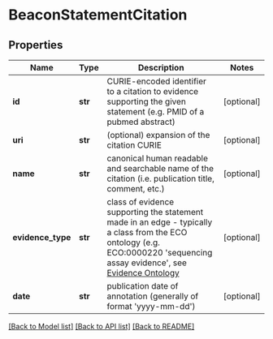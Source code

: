 # BeaconStatementCitation

## Properties
Name | Type | Description | Notes
------------ | ------------- | ------------- | -------------
**id** | **str** | CURIE-encoded identifier to a citation to evidence supporting the given statement (e.g. PMID of a pubmed abstract)  | [optional] 
**uri** | **str** | (optional) expansion of the citation CURIE  | [optional] 
**name** | **str** | canonical human readable and searchable name of the citation (i.e. publication title, comment, etc.)  | [optional] 
**evidence_type** | **str** | class of evidence supporting the statement made in an edge - typically a class from the ECO ontology (e.g. ECO:0000220 &#39;sequencing assay evidence&#39;, see [Evidence Ontology](http://purl.obolibrary.org/obo/eco.owl)  | [optional] 
**date** | **str** | publication date of annotation (generally of format &#39;yyyy-mm-dd&#39;)  | [optional] 

[[Back to Model list]](../README.md#documentation-for-models) [[Back to API list]](../README.md#documentation-for-api-endpoints) [[Back to README]](../README.md)


